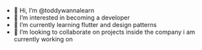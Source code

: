 - 👋 Hi, I’m @toddywannalearn
- 👀 I’m interested in becoming a developer
- 🌱 I’m currently learning flutter and design patterns
- 💞️ I’m looking to collaborate on projects inside the company i am currently working on

<!---
toddywannalearn/toddywannalearn is a ✨ special ✨ repository because its `README.md` (this file) appears on your GitHub profile.
You can click the Preview link to take a look at your changes.
--->
